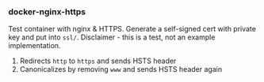 ### docker-nginx-https

Test container with nginx & HTTPS. Generate a self-signed cert with private key and put into `ssl/`. Disclaimer - this is a test, not an example implementation.

1) Redirects `http` to `https` and sends HSTS header
2) Canonicalizes by removing `www` and sends HSTS header again